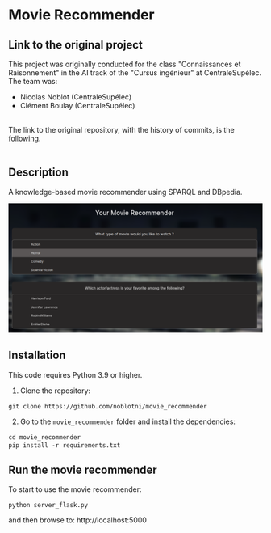 # Movie Recommender

## Link to the original project

This project was originally conducted for the class "Connaissances et Raisonnement" in the AI track of the "Cursus ingénieur" at CentraleSupélec. <br>
The team was:
<ul>
<li>Nicolas Noblot (CentraleSupélec) </li>
<li>Clément Boulay (CentraleSupélec)</li>
</ul> 
<br>
The link to the original repository, with the history of commits, is the <a href="https://github.com/noblotni/movie_recommender">following</a>.
<br>
<br>

## Description

A knowledge-based movie recommender using SPARQL and DBpedia.

![](doc/images/home_page.png)

## Installation

This code requires Python 3.9 or higher.

1. Clone the repository:
```
git clone https://github.com/noblotni/movie_recommender
```

2. Go to the `movie_recommender` folder and install the dependencies:
```
cd movie_recommender
pip install -r requirements.txt
```

## Run the movie recommender

To start to use the movie recommender:
```
python server_flask.py
```

and then browse to: http://localhost:5000

